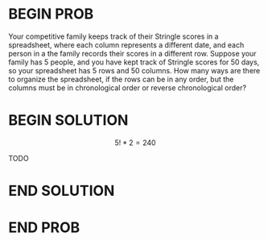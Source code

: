 # BEGIN PROB

Your competitive family keeps track of their Stringle scores in a spreadsheet, where each column represents a different date, and each person in a the family records their scores in a different row. Suppose your family has 5 people, and you have kept track of Stringle scores for 50 days, so your spreadsheet has 5 rows and 50 columns. How many ways are there to organize the spreadsheet, if the rows can be in any order, but the columns must be in chronological order or reverse chronological order?

# BEGIN SOLUTION

$$5!*2 = 240$$

TODO

# END SOLUTION

# END PROB